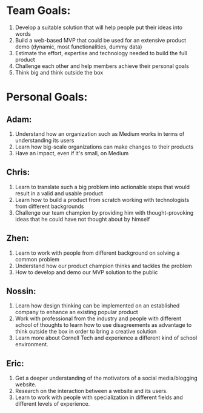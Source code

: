 # Team Goals: 
1. Develop a suitable solution that will help people put their ideas into words
2. Build a web-based MVP that could be used for an extensive product demo (dynamic, most functionalities, dummy data)
3. Estimate the effort, expertise and technology needed to build the full product
4. Challenge each other and help members achieve their personal goals
5. Think big and think outside the box

# Personal Goals:

## Adam: 
1. Understand how an organization such as Medium works in terms of understanding its users
2. Learn how big-scale organizations can make changes to their products
3. Have an impact, even if it's small, on Medium

## Chris: 
1. Learn to translate such a big problem into actionable steps that would result in a valid and usable product
2. Learn how to build a product from scratch working with technologists from different backgrounds
3. Challenge our team champion by providing him with thought-provoking ideas that he could have not thought about by himself

## Zhen: 
1. Learn to work with people from different background on solving a common problem
2. Understand how our product champion thinks and tackles the problem
3. How to develop and demo our MVP solution to the public

## Nossin: 
1. Learn how design thinking can be implemented on an established company to enhance an existing popular product
2. Work with professional from the industry and people with different school of thoughts to learn how to use disagreements as advantage to think outside the box in order to bring a creative solution
3. Learn more about Cornell Tech and experience a different kind of school environment.

## Eric: 
1. Get a deeper understanding of the motivators of a social media/blogging website.
2. Research on the interaction between a website and its users.
3. Learn to work with people with specialization in different fields and different levels of experience.
